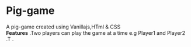 # Pig-game
A pig-game created using Vanillajs,HTml &amp; CSS <br>
<b>Features</b>
.Two players can play the game at a time e.g Player1 and Player2
.T
.
